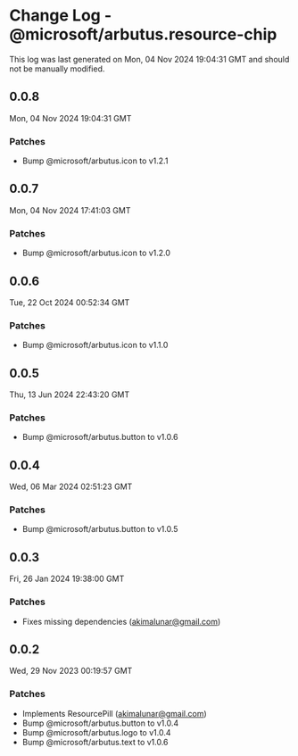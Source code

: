 # Change Log - @microsoft/arbutus.resource-chip

This log was last generated on Mon, 04 Nov 2024 19:04:31 GMT and should not be manually modified.

<!-- Start content -->

## 0.0.8

Mon, 04 Nov 2024 19:04:31 GMT

### Patches

- Bump @microsoft/arbutus.icon to v1.2.1

## 0.0.7

Mon, 04 Nov 2024 17:41:03 GMT

### Patches

- Bump @microsoft/arbutus.icon to v1.2.0

## 0.0.6

Tue, 22 Oct 2024 00:52:34 GMT

### Patches

- Bump @microsoft/arbutus.icon to v1.1.0

## 0.0.5

Thu, 13 Jun 2024 22:43:20 GMT

### Patches

- Bump @microsoft/arbutus.button to v1.0.6

## 0.0.4

Wed, 06 Mar 2024 02:51:23 GMT

### Patches

- Bump @microsoft/arbutus.button to v1.0.5

## 0.0.3

Fri, 26 Jan 2024 19:38:00 GMT

### Patches

- Fixes missing dependencies (akimalunar@gmail.com)

## 0.0.2

Wed, 29 Nov 2023 00:19:57 GMT

### Patches

- Implements ResourcePill (akimalunar@gmail.com)
- Bump @microsoft/arbutus.button to v1.0.4
- Bump @microsoft/arbutus.logo to v1.0.4
- Bump @microsoft/arbutus.text to v1.0.6
